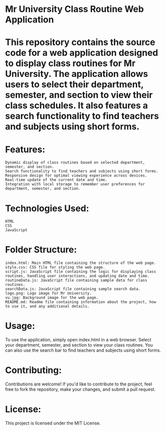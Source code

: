 # Mr University Class Routine Web Application

# This repository contains the source code for a web application designed to display class routines for Mr University. The application allows users to select their department, semester, and section to view their class schedules. It also features a search functionality to find teachers and subjects using short forms.

# Features:
    Dynamic display of class routines based on selected department, semester, and section.
    Search functionality to find teachers and subjects using short forms.
    Responsive design for optimal viewing experience across devices.
    Real-time update of the current date and time.
    Integration with local storage to remember user preferences for department, semester, and section.

# Technologies Used:
    HTML
    CSS
    JavaScript

# Folder Structure:
    index.html: Main HTML file containing the structure of the web page.
    style.css: CSS file for styling the web page.
    script.js: JavaScript file containing the logic for displaying class routines, handling user interactions, and updating date and time.
    routineData.js: JavaScript file containing sample data for class routines.
    searchData.js: JavaScript file containing sample search data.
    logo.png: Logo image for Mr University.
    vu.jpg: Background image for the web page.
    README.md: Readme file containing information about the project, how to use it, and any additional details.

# Usage:
To use the application, simply open index.html in a web browser. Select your department, semester, and section to view your class routines. You can also use the search bar to find teachers and subjects using short forms.

# Contributing:
Contributions are welcome! If you'd like to contribute to the project, feel free to fork the repository, make your changes, and submit a pull request.

# License:
This project is licensed under the MIT License.
